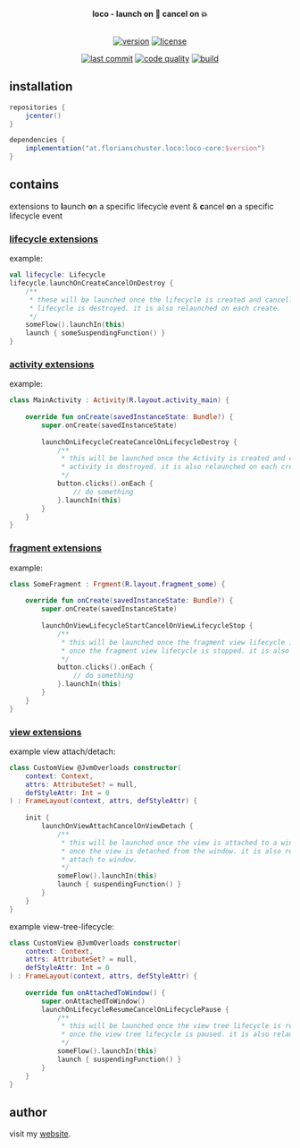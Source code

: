 <p align="center">
    <b>loco - launch on 🚀 cancel on 💥</b></br></b></br>
</p>

<p align=center>
    <a href="https://bintray.com/flosch/loco/loco-core"><img alt="version" src="https://img.shields.io/bintray/v/flosch/loco/loco-core?label=core-version&logoColor=f88909" /></a> 
    <a href="LICENSE"><img alt="license" src="https://img.shields.io/badge/license-Apache%202.0-blue.svg?color=7b6fe2" /></a>
</p>

<p align=center>
    <a href="https://github.com/floschu/loco/"><img alt="last commit" src="https://img.shields.io/github/last-commit/floschu/control?logoColor=ffffff" /></a>
    <a href="https://www.codacy.com/manual/floschu/loco?utm_source=github.com&amp;utm_medium=referral&amp;utm_content=floschu/loco&amp;utm_campaign=Badge_Grade"><img alt="code quality" src="https://api.codacy.com/project/badge/Grade/39072347acb94bf79651d7f16bfa63ca" /></a>
    <a href="https://github.com/floschu/loco/actions"><img alt="build" src="https://github.com/floschu/loco/workflows/build/badge.svg" /></a>
</p>

## installation

``` groovy
repositories {
    jcenter()
}

dependencies {
    implementation("at.florianschuster.loco:loco-core:$version")
}
```

## contains

extensions to **l**aunch **o**n a specific lifecycle event & **c**ancel **o**n a specific lifecycle event

### [lifecycle extensions](loco-core/src/main/kotlin/at/florianschuster/loco/lifecycle.kt)

example:

```kotlin
val lifecycle: Lifecycle
lifecycle.launchOnCreateCancelOnDestroy {
    /**
     * these will be launched once the lifecycle is created and cancelled once the 
     * lifecycle is destroyed. it is also relaunched on each create.
     */
    someFlow().launchIn(this)
    launch { someSuspendingFunction() }
}
```

### [activity extensions](loco-core/src/main/kotlin/at/florianschuster/loco/activity.kt)

example:

```kotlin
class MainActivity : Activity(R.layout.activity_main) {
 
    override fun onCreate(savedInstanceState: Bundle?) {
        super.onCreate(savedInstanceState)
 
        launchOnLifecycleCreateCancelOnLifecycleDestroy {
            /**
             * this will be launched once the Activity is created and cancelled once the 
             * activity is destroyed. it is also relaunched on each create.
             */
            button.clicks().onEach {
                // do something
            }.launchIn(this)
        }
    }
}
```

### [fragment extensions](loco-core/src/main/kotlin/at/florianschuster/loco/fragment.kt)

example:

```kotlin
class SomeFragment : Frgment(R.layout.fragment_some) {
 
    override fun onCreate(savedInstanceState: Bundle?) {
        super.onCreate(savedInstanceState)
 
        launchOnViewLifecycleStartCancelOnViewLifecycleStop {
            /**
             * this will be launched once the fragment view lifecycle is started and cancelled  
             * once the fragment view lifecycle is stopped. it is also relaunched on each start.
             */
            button.clicks().onEach {
                // do something
            }.launchIn(this)
        }
    }
}
```

### [view extensions](loco-core/src/main/kotlin/at/florianschuster/loco/view.kt)

example view attach/detach:

```kotlin
class CustomView @JvmOverloads constructor(
    context: Context,
    attrs: AttributeSet? = null,
    defStyleAttr: Int = 0
) : FrameLayout(context, attrs, defStyleAttr) {
 
    init {
        launchOnViewAttachCancelOnViewDetach {
            /**
             * this will be launched once the view is attached to a window and cancelled
             * once the view is detached from the window. it is also relaunched in each
             * attach to window.
             */
            someFlow().launchIn(this)
            launch { suspendingFunction() }
        }
    }
}
```

example view-tree-lifecycle:

```kotlin
class CustomView @JvmOverloads constructor(
    context: Context,
    attrs: AttributeSet? = null,
    defStyleAttr: Int = 0
) : FrameLayout(context, attrs, defStyleAttr) {
 
    override fun onAttachedToWindow() {
        super.onAttachedToWindow()
        launchOnLifecycleResumeCancelOnLifecyclePause {
            /**
             * this will be launched once the view tree lifecycle is resumed and cancelled  
             * once the view tree lifecycle is paused. it is also relaunched on each resume.
             */
            someFlow().launchIn(this)
            launch { suspendingFunction() }
        }
    }
}
```

## author

visit my [website](https://florianschuster.at/).
